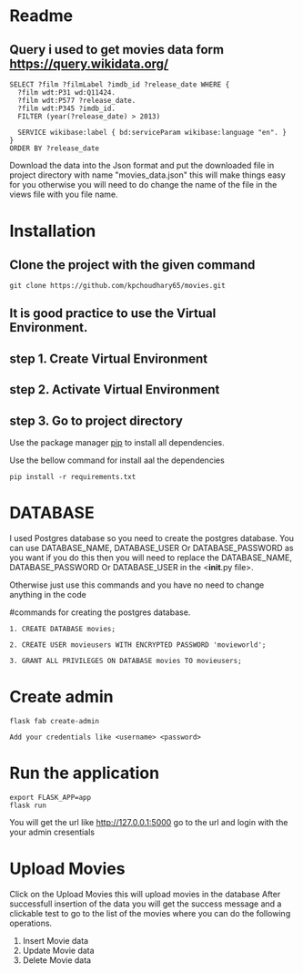 # Readme

## Query i used to get movies data form https://query.wikidata.org/

```
SELECT ?film ?filmLabel ?imdb_id ?release_date WHERE {
  ?film wdt:P31 wd:Q11424.
  ?film wdt:P577 ?release_date.
  ?film wdt:P345 ?imdb_id.
  FILTER (year(?release_date) > 2013)
  
  SERVICE wikibase:label { bd:serviceParam wikibase:language "en". }
}
ORDER BY ?release_date

```
Download the data into the Json format and put the downloaded file in project directory with  name "movies_data.json"  this will make things easy for you otherwise you will need to do change the name of the file in the views file with you file name.



# Installation

## Clone the project with the given command

```
git clone https://github.com/kpchoudhary65/movies.git
```


## It is good practice to use the Virtual Environment.

## step 1. Create Virtual Environment

## step 2. Activate Virtual Environment

## step 3. Go to project directory

Use the package manager [pip](https://pip.pypa.io/en/stable/) to install all dependencies.

Use the bellow command for install aal the dependencies
```
pip install -r requirements.txt 
```

# DATABASE

I used Postgres database so you need to create the postgres database. You can use DATABASE_NAME, DATABASE_USER Or DATABASE_PASSWORD as you want if you do this then you will need to replace the DATABASE_NAME, DATABASE_PASSWORD Or DATABASE_USER in the <__init__.py file>.

Otherwise just use this commands and you have no need to change anything in the code

#commands for creating the postgres database.
```
1. CREATE DATABASE movies;

2. CREATE USER movieusers WITH ENCRYPTED PASSWORD 'movieworld';

3. GRANT ALL PRIVILEGES ON DATABASE movies TO movieusers;

```

# Create admin

```
flask fab create-admin

Add your credentials like <username> <password>
```

# Run the application

```
export FLASK_APP=app
flask run 

```
You will get the url like <http://127.0.0.1:5000> go to the url and login with the your admin cresentials

# Upload Movies

Click on the Upload Movies this will upload movies in the database
After successfull insertion of the data you will get the success message and a clickable test to go to the list of the movies where you can do the following operations.

1. Insert Movie data 
2. Update Movie data 
3. Delete Movie data 
